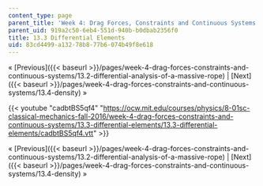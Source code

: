 ```yaml
---
content_type: page
parent_title: 'Week 4: Drag Forces, Constraints and Continuous Systems'
parent_uid: 919a2c50-6eb4-551d-940b-b0dbab2356f0
title: 13.3 Differential Elements
uid: 83cd4499-a132-78b8-77b6-074b49f8e618
---
```


« [Previous]({{< baseurl >}}/pages/week-4-drag-forces-constraints-and-continuous-systems/13.2-differential-analysis-of-a-massive-rope) | [Next]({{< baseurl >}}/pages/week-4-drag-forces-constraints-and-continuous-systems/13.4-density) »

{{< youtube "cadbtBS5qf4" "https://ocw.mit.edu/courses/physics/8-01sc-classical-mechanics-fall-2016/week-4-drag-forces-constraints-and-continuous-systems/13.3-differential-elements/13.3-differential-elements/cadbtBS5qf4.vtt" >}}

« [Previous]({{< baseurl >}}/pages/week-4-drag-forces-constraints-and-continuous-systems/13.2-differential-analysis-of-a-massive-rope) | [Next]({{< baseurl >}}/pages/week-4-drag-forces-constraints-and-continuous-systems/13.4-density) »